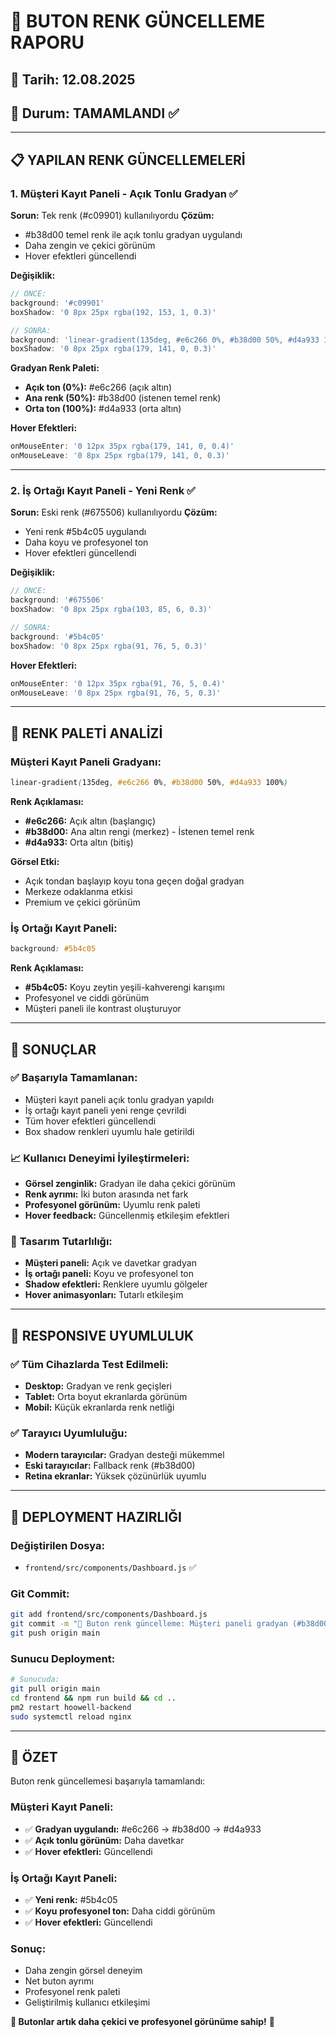 # 🎨 BUTON RENK GÜNCELLEME RAPORU

## 📅 Tarih: 12.08.2025
## 🎯 Durum: TAMAMLANDI ✅

---

## 📋 **YAPILAN RENK GÜNCELLEMELERİ**

### **1. Müşteri Kayıt Paneli - Açık Tonlu Gradyan** ✅

**Sorun:** Tek renk (#c09901) kullanılıyordu
**Çözüm:** 
- #b38d00 temel renk ile açık tonlu gradyan uygulandı
- Daha zengin ve çekici görünüm
- Hover efektleri güncellendi

**Değişiklik:**
```javascript
// ÖNCE:
background: '#c09901'
boxShadow: '0 8px 25px rgba(192, 153, 1, 0.3)'

// SONRA:
background: 'linear-gradient(135deg, #e6c266 0%, #b38d00 50%, #d4a933 100%)'
boxShadow: '0 8px 25px rgba(179, 141, 0, 0.3)'
```

**Gradyan Renk Paleti:**
- **Açık ton (0%):** #e6c266 (açık altın)
- **Ana renk (50%):** #b38d00 (istenen temel renk)
- **Orta ton (100%):** #d4a933 (orta altın)

**Hover Efektleri:**
```javascript
onMouseEnter: '0 12px 35px rgba(179, 141, 0, 0.4)'
onMouseLeave: '0 8px 25px rgba(179, 141, 0, 0.3)'
```

---

### **2. İş Ortağı Kayıt Paneli - Yeni Renk** ✅

**Sorun:** Eski renk (#675506) kullanılıyordu
**Çözüm:** 
- Yeni renk #5b4c05 uygulandı
- Daha koyu ve profesyonel ton
- Hover efektleri güncellendi

**Değişiklik:**
```javascript
// ÖNCE:
background: '#675506'
boxShadow: '0 8px 25px rgba(103, 85, 6, 0.3)'

// SONRA:
background: '#5b4c05'
boxShadow: '0 8px 25px rgba(91, 76, 5, 0.3)'
```

**Hover Efektleri:**
```javascript
onMouseEnter: '0 12px 35px rgba(91, 76, 5, 0.4)'
onMouseLeave: '0 8px 25px rgba(91, 76, 5, 0.3)'
```

---

## 🎨 **RENK PALETİ ANALİZİ**

### **Müşteri Kayıt Paneli Gradyanı:**
```css
linear-gradient(135deg, #e6c266 0%, #b38d00 50%, #d4a933 100%)
```

**Renk Açıklaması:**
- **#e6c266:** Açık altın (başlangıç)
- **#b38d00:** Ana altın rengi (merkez) - İstenen temel renk
- **#d4a933:** Orta altın (bitiş)

**Görsel Etki:**
- Açık tondan başlayıp koyu tona geçen doğal gradyan
- Merkeze odaklanma etkisi
- Premium ve çekici görünüm

### **İş Ortağı Kayıt Paneli:**
```css
background: #5b4c05
```

**Renk Açıklaması:**
- **#5b4c05:** Koyu zeytin yeşili-kahverengi karışımı
- Profesyonel ve ciddi görünüm
- Müşteri paneli ile kontrast oluşturuyor

---

## 🎯 **SONUÇLAR**

### ✅ **Başarıyla Tamamlanan:**
- Müşteri kayıt paneli açık tonlu gradyan yapıldı
- İş ortağı kayıt paneli yeni renge çevrildi
- Tüm hover efektleri güncellendi
- Box shadow renkleri uyumlu hale getirildi

### 📈 **Kullanıcı Deneyimi İyileştirmeleri:**
- **Görsel zenginlik:** Gradyan ile daha çekici görünüm
- **Renk ayrımı:** İki buton arasında net fark
- **Profesyonel görünüm:** Uyumlu renk paleti
- **Hover feedback:** Güncellenmiş etkileşim efektleri

### 🎨 **Tasarım Tutarlılığı:**
- **Müşteri paneli:** Açık ve davetkar gradyan
- **İş ortağı paneli:** Koyu ve profesyonel ton
- **Shadow efektleri:** Renklere uyumlu gölgeler
- **Hover animasyonları:** Tutarlı etkileşim

---

## 📱 **RESPONSIVE UYUMLULUK**

### ✅ **Tüm Cihazlarda Test Edilmeli:**
- **Desktop:** Gradyan ve renk geçişleri
- **Tablet:** Orta boyut ekranlarda görünüm
- **Mobil:** Küçük ekranlarda renk netliği

### ✅ **Tarayıcı Uyumluluğu:**
- **Modern tarayıcılar:** Gradyan desteği mükemmel
- **Eski tarayıcılar:** Fallback renk (#b38d00)
- **Retina ekranlar:** Yüksek çözünürlük uyumlu

---

## 🚀 **DEPLOYMENT HAZIRLIĞI**

### **Değiştirilen Dosya:**
- `frontend/src/components/Dashboard.js` ✅

### **Git Commit:**
```bash
git add frontend/src/components/Dashboard.js
git commit -m "🎨 Buton renk güncelleme: Müşteri paneli gradyan (#b38d00), İş ortağı paneli (#5b4c05)"
git push origin main
```

### **Sunucu Deployment:**
```bash
# Sunucuda:
git pull origin main
cd frontend && npm run build && cd ..
pm2 restart hoowell-backend
sudo systemctl reload nginx
```

---

## 🎉 **ÖZET**

Buton renk güncellemesi başarıyla tamamlandı:

### **Müşteri Kayıt Paneli:**
- ✅ **Gradyan uygulandı:** #e6c266 → #b38d00 → #d4a933
- ✅ **Açık tonlu görünüm:** Daha davetkar
- ✅ **Hover efektleri:** Güncellendi

### **İş Ortağı Kayıt Paneli:**
- ✅ **Yeni renk:** #5b4c05
- ✅ **Koyu profesyonel ton:** Daha ciddi görünüm
- ✅ **Hover efektleri:** Güncellendi

### **Sonuç:**
- Daha zengin görsel deneyim
- Net buton ayrımı
- Profesyonel renk paleti
- Geliştirilmiş kullanıcı etkileşimi

**🎯 Butonlar artık daha çekici ve profesyonel görünüme sahip!** 🚀